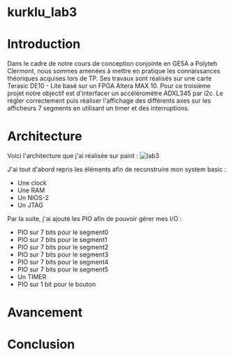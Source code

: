 # kurklu_lab3

# Introduction
Dans le cadre de notre cours de conception conjointe en GE5A a Polyteh Clermont, nous sommes amenées à mettre en pratique les connaissances théoriques acquises lors de TP. Ses travaux sont réalisés sur une carte Terasic DE10 - Lite basé sur un FPGA Altera MAX 10. Pour ce troisième projet notre objectif est d'interfacer un accéléromètre ADXL345 par i2c. Le régler correctement puis réaliser l'affichage des différents axes sur les afficheurs 7 segments en utilisant un timer et des interruptions.

# Architecture
Voici l'architecture que j'ai réalisée sur paint :
![lab3](https://user-images.githubusercontent.com/24780090/213120076-4c1e3f18-3208-48f5-9a04-559f55001bc2.png)

J'ai tout d'abord repris les éléments afin de reconstruire mon system basic :

* Une clock
* Une RAM
* Un NIOS-2
* Un JTAG

Par la suite, j'ai ajouté les PIO afin de pouvoir gérer mes I/O :

* PIO sur 7 bits pour le segment0
* PIO sur 7 bits pour le segment1
* PIO sur 7 bits pour le segment2
* PIO sur 7 bits pour le segment3
* PIO sur 7 bits pour le segment4
* PIO sur 7 bits pour le segment5
* Un TIMER
* PIO sur 1 bit pour le bouton


# Avancement

# Conclusion
